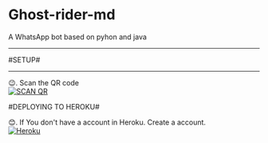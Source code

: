 # Ghost-rider-md
A WhatsApp bot
   based on pyhon and java
__________________________________

 #SETUP#
__________________________________
😉. Scan the QR code
    <br>
<a href='https://ghost.rider.session/qr' target="_blank"><img alt='SCAN QR' src='https://img.shields.io/badge/Scan_qr-100000?style=for-the-badge&logo=scan&logoColor=white&labelColor=black&color=black'/></a>

#DEPLOYING TO HEROKU#

😊. If You don't have a account in Heroku. Create a account.
    <br>
<a href='https://signup.heroku.com/' target="_blank"><img alt='Heroku' src='https://img.shields.io/badge/-Create-black?style=for-the-badge&logo=heroku&logoColor=white'/></a>
